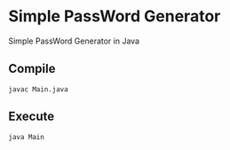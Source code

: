 # Simple PassWord Generator

Simple PassWord Generator in Java

## Compile 
    javac Main.java

## Execute
    java Main